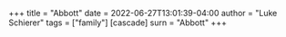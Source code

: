 +++
title = "Abbott"
date = 2022-06-27T13:01:39-04:00
author = "Luke Schierer"
tags = ["family"]
[cascade]
  surn = "Abbott"
+++

